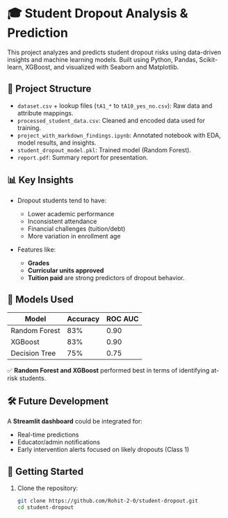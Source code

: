 # 🎓 Student Dropout Analysis & Prediction

This project analyzes and predicts student dropout risks using data-driven insights and machine learning models. Built using Python, Pandas, Scikit-learn, XGBoost, and visualized with Seaborn and Matplotlib.

## 📂 Project Structure

- `dataset.csv` + lookup files (`tA1_*` to `tA10_yes_no.csv`): Raw data and attribute mappings.
- `processed_student_data.csv`: Cleaned and encoded data used for training.
- `project_with_markdown_findings.ipynb`: Annotated notebook with EDA, model results, and insights.
- `student_dropout_model.pkl`: Trained model (Random Forest).
- `report.pdf`: Summary report for presentation.

## 📊 Key Insights

- Dropout students tend to have:
  - Lower academic performance
  - Inconsistent attendance
  - Financial challenges (tuition/debt)
  - More variation in enrollment age

- Features like:
  - **Grades**
  - **Curricular units approved**
  - **Tuition paid**
  are strong predictors of dropout behavior.

## 🧠 Models Used

| Model           | Accuracy | ROC AUC |
|----------------|----------|---------|
| Random Forest   | 83%      | 0.90    |
| XGBoost         | 83%      | 0.90    |
| Decision Tree   | 75%      | 0.75    |

✅ **Random Forest and XGBoost** performed best in terms of identifying at-risk students.

## 🛠️ Future Development

A **Streamlit dashboard** could be integrated for:

- Real-time predictions
- Educator/admin notifications
- Early intervention alerts focused on likely dropouts (Class 1)

## 🚀 Getting Started

1. Clone the repository:
   ```bash
   git clone https://github.com/Rohit-2-0/student-dropout.git
   cd student-dropout
